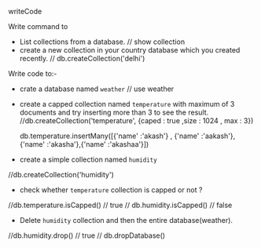 writeCode

Write command to

- List collections from a database.
// show collection
- create a new collection in your country database which you created recently.
   // db.createCollection('delhi')

Write code to:-

- crate a database named `weather`
// use weather
- create a capped collection named `temperature` with maximum of 3 documents and try inserting more than 3 to see the result.
//db.createCollection('temperature', {caped : true ,size : 1024 , max : 3})

  db.temperature.insertMany([{'name' :'akash'} , {'name' :'aakash'}, {'name' :'akasha'},{'name' :'akashaa'}])
- create a simple collection named `humidity`

//db.createCollection('humidity')
- check whether `temperature` collection is capped or not ?

//db.temperature.isCapped() // true
// db.humidity.isCapped() // false
- Delete `humidity` collection and then the entire database(weather).

//db.humidity.drop() // true
 // db.dropDatabase()
